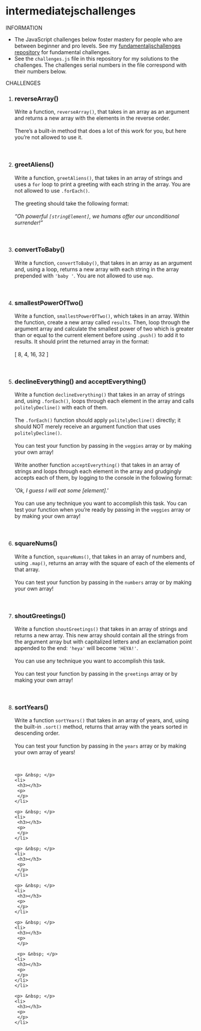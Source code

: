 # intermediatejschallenges
 INFORMATION
<ul>
 <li>The JavaScript challenges below foster mastery for people who are between beginner and pro levels. See my <a href="https://github.com/Davenof/fundamentaljschallenges" target="_blank">fundamentaljschallenges repository</a> for fundamental challenges.</li>
 <li>See the <code>challenges.js</code> file in this repository for my solutions to the challenges. The challenges serial numbers in the file correspond with their numbers below.</li>
 </ul>
 
 <p>CHALLENGES</p>
 <ol>
    <li>
       <h3>reverseArray()</h3>
       <p>
         Write a function, <code>reverseArray()</code>, that takes in an array as an argument and returns a new array with the elements in the reverse order.
         <br><br>
         There’s a built-in method that does a lot of this work for you, but here you’re not allowed to use it.
       </p>
     <p> &nbsp; </p>
    </li>
    <li>
       <h3>greetAliens()</h3>
         Write a function, <code>greetAliens()</code>, that takes in an array of strings and uses a <code>for</code> loop to print a greeting with each  string in the array. You are not allowed to use <code>.forEach()</code>.
       <br><br>
         The greeting should take the following format: <br><br>
         <em>“Oh powerful <code>[stringElement]</code>, we humans offer our unconditional surrender!”</em>
     <p> &nbsp; </p>
    </li>
<li>
       <h3>convertToBaby()</h3>
       <p>
        Write a function, <code>convertToBaby()</code>, that takes in an array as an argument and, using a loop, returns a new array with each string in the array prepended with <code>'baby '</code>. You are not allowed to use <code>map</code>.
       </p>
 <p> &nbsp; </p>
    </li>
    <li>
       <h3>smallestPowerOfTwo()</h3>
         Write a function, <code>smallestPowerOfTwo()</code>, which takes in an array. Within the function, create a new array called <code>results</code>. Then, loop through the argument array and calculate the smallest power of two which is greater than or equal to the current element before using <code>.push()</code> to add it to results. It should print the returned array in the format: 
     <br><br>
     [ 8, 4, 16, 32 ]
     <p> &nbsp; </p>
    </li>
    <li>
       <h3>declineEverything() and acceptEverything()</h3>
       <p>
         Write a function <code>declineEverything()</code> that takes in an array of strings and, using <code>.forEach()</code>, loops through each element in the array and calls <code>politelyDecline()</code> with each of them.
<br><br>
The <code>.forEach()</code> function should apply <code>politelyDecline()</code> directly; it should NOT merely receive an argument function that uses <code>politelyDecline()</code>.
<br><br>
You can test your function by passing in the <code>veggies</code> array or by making your own array!
  <br><br>
        Write another function <code>acceptEverything()</code> that takes in an array of strings and loops through each element in the array and grudgingly accepts each of them, by logging to the console in the following format: <br><br>
        <em>'Ok, I guess I will eat some [element].'</em>
<br><br>
You can use any technique you want to accomplish this task. You can test your function when you’re ready by passing in the <code>veggies</code> array or by making your own array!
       </p>
     <p> &nbsp; </p>
    </li>
    <li>
       <h3>squareNums()</h3>
         Write a function, <code>squareNums()</code>, that takes in an array of numbers and, using <code>.map()</code>, returns an array with the square of each of the elements of that array.
<br><br>
You can test your function by passing in the <code>numbers</code> array or by making your own array!
     <p> &nbsp; </p>
    </li>
<li>
       <h3>shoutGreetings()</h3>
       <p>
        Write a function <code>shoutGreetings()</code> that takes in an array of strings and returns a new array. This new array should contain all the strings from the argument array but with capitalized letters and an exclamation point appended to the end: <code>'heya'</code> will become <code>'HEYA!'</code>.
<br><br>
You can use any technique you want to accomplish this task.
<br><br>
You can test your function by passing in the <code>greetings</code> array or by making your own array!
       </p>
 <p> &nbsp; </p>
    </li>
    <li>
       <h3>sortYears()</h3>
         Write a function <code>sortYears()</code> that takes in an array of years, and, using the built-in <code>.sort()</code> method, returns that array with the years sorted in descending order.
<br><br>
You can test your function by passing in the <code>years</code> array or by making your own array of years!
     <p> &nbsp; </p>
    </li>
    
    <p> &nbsp; </p>
    <li>
     <h3></h3>
     <p>
     </p>
    </li>
    
    <p> &nbsp; </p>
    <li>
     <h3></h3>
     <p>
     </p>
    </li>
    
    <p> &nbsp; </p>
    <li>
     <h3></h3>
     <p>
     </p>
    </li>
    
    <p> &nbsp; </p>
    <li>
     <h3></h3>
     <p>
     </p>
    </li>
    
    <p> &nbsp; </p>
    <li>
     <h3></h3>
     <p>
     </p>
     
     <p> &nbsp; </p>
    <li>
     <h3></h3>
     <p>
     </p>
    </li>
    </li>
    
    <p> &nbsp; </p>
    <li>
     <h3></h3>
     <p>
     </p>
    </li>
    
  </ol>
